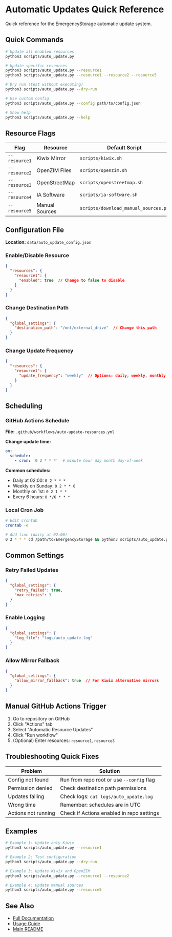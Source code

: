# Automatic Updates Quick Reference

Quick reference for the EmergencyStorage automatic update system.

## Quick Commands

```bash
# Update all enabled resources
python3 scripts/auto_update.py

# Update specific resources
python3 scripts/auto_update.py --resource1
python3 scripts/auto_update.py --resource1 --resource2 --resource5

# Dry run (test without executing)
python3 scripts/auto_update.py --dry-run

# Use custom config
python3 scripts/auto_update.py --config path/to/config.json

# Show help
python3 scripts/auto_update.py --help
```

## Resource Flags

| Flag | Resource | Default Script |
|------|----------|---------------|
| `--resource1` | Kiwix Mirror | `scripts/kiwix.sh` |
| `--resource2` | OpenZIM Files | `scripts/openzim.sh` |
| `--resource3` | OpenStreetMap | `scripts/openstreetmap.sh` |
| `--resource4` | IA Software | `scripts/ia-software.sh` |
| `--resource5` | Manual Sources | `scripts/download_manual_sources.py` |

## Configuration File

**Location:** `data/auto_update_config.json`

### Enable/Disable Resource

```json
{
  "resources": {
    "resource1": {
      "enabled": true  // Change to false to disable
    }
  }
}
```

### Change Destination Path

```json
{
  "global_settings": {
    "destination_path": "/mnt/external_drive"  // Change this path
  }
}
```

### Change Update Frequency

```json
{
  "resources": {
    "resource1": {
      "update_frequency": "weekly"  // Options: daily, weekly, monthly
    }
  }
}
```

## Scheduling

### GitHub Actions Schedule

**File:** `.github/workflows/auto-update-resources.yml`

**Change update time:**
```yaml
on:
  schedule:
    - cron: '0 2 * * *'  # minute hour day month day-of-week
```

**Common schedules:**
- Daily at 02:00: `0 2 * * *`
- Weekly on Sunday: `0 2 * * 0`
- Monthly on 1st: `0 2 1 * *`
- Every 6 hours: `0 */6 * * *`

### Local Cron Job

```bash
# Edit crontab
crontab -e

# Add line (daily at 02:00)
0 2 * * * cd /path/to/EmergencyStorage && python3 scripts/auto_update.py
```

## Common Settings

### Retry Failed Updates

```json
{
  "global_settings": {
    "retry_failed": true,
    "max_retries": 3
  }
}
```

### Enable Logging

```json
{
  "global_settings": {
    "log_file": "logs/auto_update.log"
  }
}
```

### Allow Mirror Fallback

```json
{
  "global_settings": {
    "allow_mirror_fallback": true  // For Kiwix alternative mirrors
  }
}
```

## Manual GitHub Actions Trigger

1. Go to repository on GitHub
2. Click "Actions" tab
3. Select "Automatic Resource Updates"
4. Click "Run workflow"
5. (Optional) Enter resources: `resource1,resource3`

## Troubleshooting Quick Fixes

| Problem | Solution |
|---------|----------|
| Config not found | Run from repo root or use `--config` flag |
| Permission denied | Check destination path permissions |
| Updates failing | Check logs: `cat logs/auto_update.log` |
| Wrong time | Remember: schedules are in UTC |
| Actions not running | Check if Actions enabled in repo settings |

## Examples

```bash
# Example 1: Update only Kiwix
python3 scripts/auto_update.py --resource1

# Example 2: Test configuration
python3 scripts/auto_update.py --dry-run

# Example 3: Update Kiwix and OpenZIM
python3 scripts/auto_update.py --resource1 --resource2

# Example 4: Update manual sources
python3 scripts/auto_update.py --resource5
```

## See Also

- [Full Documentation](AUTO_UPDATE.md)
- [Usage Guide](USAGE.md)
- [Main README](../README.md)
